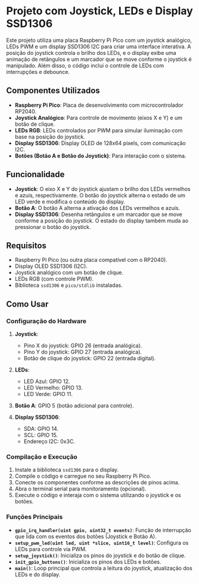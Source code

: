 # Projeto com Joystick, LEDs e Display SSD1306

Este projeto utiliza uma placa Raspberry Pi Pico com um joystick analógico, LEDs PWM e um display SSD1306 I2C para criar uma interface interativa. A posição do joystick controla o brilho dos LEDs, e o display exibe uma animação de retângulos e um marcador que se move conforme o joystick é manipulado. Além disso, o código inclui o controle de LEDs com interrupções e debounce.

## Componentes Utilizados

- **Raspberry Pi Pico**: Placa de desenvolvimento com microcontrolador RP2040.
- **Joystick Analógico**: Para controle de movimento (eixos X e Y) e um botão de clique.
- **LEDs RGB**: LEDs controlados por PWM para simular iluminação com base na posição do joystick.
- **Display SSD1306**: Display OLED de 128x64 pixels, com comunicação I2C.
- **Botões (Botão A e Botão do Joystick)**: Para interação com o sistema.

## Funcionalidade

- **Joystick**: O eixo X e Y do joystick ajustam o brilho dos LEDs vermelhos e azuis, respectivamente. O botão do joystick alterna o estado de um LED verde e modifica o conteúdo do display.
- **Botão A**: O botão A alterna a ativação dos LEDs vermelhos e azuis.
- **Display SSD1306**: Desenha retângulos e um marcador que se move conforme a posição do joystick. O estado do display também muda ao pressionar o botão do joystick.

## Requisitos

- Raspberry Pi Pico (ou outra placa compatível com o RP2040).
- Display OLED SSD1306 (I2C).
- Joystick analógico com um botão de clique.
- LEDs RGB (com controle PWM).
- Biblioteca `ssd1306` e `pico/stdlib` instaladas.

## Como Usar

### Configuração do Hardware

1. **Joystick**:
   - Pino X do joystick: GPIO 26 (entrada analógica).
   - Pino Y do joystick: GPIO 27 (entrada analógica).
   - Botão de clique do joystick: GPIO 22 (entrada digital).

2. **LEDs**:
   - LED Azul: GPIO 12.
   - LED Vermelho: GPIO 13.
   - LED Verde: GPIO 11.

3. **Botão A**: GPIO 5 (botão adicional para controle).

4. **Display SSD1306**:
   - SDA: GPIO 14.
   - SCL: GPIO 15.
   - Endereço I2C: 0x3C.

### Compilação e Execução

1. Instale a biblioteca `ssd1306` para o display.
2. Compile o código e carregue no seu Raspberry Pi Pico.
3. Conecte os componentes conforme as descrições de pinos acima.
4. Abra o terminal serial para monitoramento (opcional).
5. Execute o código e interaja com o sistema utilizando o joystick e os botões.

### Funções Principais

- **`gpio_irq_handler(uint gpio, uint32_t events)`**: Função de interrupção que lida com os eventos dos botões (Joystick e Botão A).
- **`setup_pwm_led(uint led, uint *slice, uint16_t level)`**: Configura os LEDs para controle via PWM.
- **`setup_joystick()`**: Inicializa os pinos do joystick e do botão de clique.
- **`init_gpio_buttons()`**: Inicializa os pinos dos LEDs e botões.
- **`main()`**: Loop principal que controla a leitura do joystick, atualização dos LEDs e do display.
